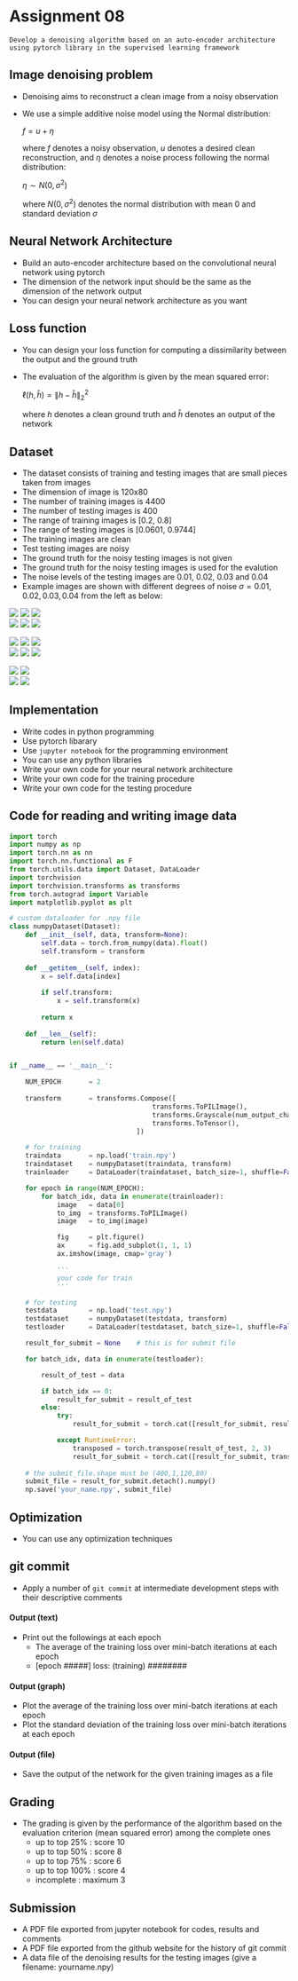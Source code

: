 # Assignment 08

```
Develop a denoising algorithm based on an auto-encoder architecture using pytorch library in the supervised learning framework 
```

## Image denoising problem

- Denoising aims to reconstruct a clean image from a noisy observation
- We use a simple additive noise model using the Normal distribution:

    $`f = u + \eta`$
    
    where $`f`$ denotes a noisy observation, $`u`$ denotes a desired clean reconstruction, and $`\eta`$ denotes a noise process following the normal distribution:

    $`\eta \sim N(0, \sigma^2)`$

    where $`N(0, \sigma^2)`$ denotes the normal distribution with mean 0 and standard deviation $`\sigma`$

## Neural Network Architecture

- Build an auto-encoder architecture based on the convolutional neural network using pytorch
- The dimension of the network input should be the same as the dimension of the network output
- You can design your neural network architecture as you want

## Loss function 

- You can design your loss function for computing a dissimilarity between the output and the ground truth
- The evaluation of the algorithm is given by the mean squared error:

    $`\ell(h, \hat{h}) = \| h - \hat{h} \|_2^2`$

    where $`h`$ denotes a clean ground truth and $`\hat{h}`$ denotes an output of the network

## Dataset

- The dataset consists of training and testing images that are small pieces taken from images 
- The dimension of image is 120x80
- The number of training images is 4400
- The number of testing images is 400
- The range of training images is [0.2, 0.8]
- The range of testing images is [0.0601, 0.9744]
- The training images are clean
- Test testing images are noisy
- The ground truth for the noisy testing images is not given
- The ground truth for the noisy testing images is used for the evalution
- The noise levels of the testing images are 0.01, 0.02, 0.03 and 0.04
- Example images are shown with different degrees of noise $`\sigma = 0.01, 0.02, 0.03, 0.04`$ from the left as below:

![](img/std_0.01_clean1.png) ![](img/std_0.02_clean1.png) ![](img/std_0.03_clean1.png)  
![](img/std_0.01_noise1.png) ![](img/std_0.02_noise1.png) ![](img/std_0.03_noise1.png)  
  
![](img/std_0.04_clean1.png) ![](img/std_0.01_clean2.png) ![](img/std_0.02_clean2.png)  
![](img/std_0.04_noise1.png) ![](img/std_0.01_noise2.png) ![](img/std_0.02_noise2.png)  
  
![](img/std_0.03_clean2.png) ![](img/std_0.04_clean2.png)  
![](img/std_0.03_noise2.png) ![](img/std_0.04_noise2.png)  

## Implementation

- Write codes in python programming
- Use pytorch libarary
- Use ```jupyter notebook``` for the programming environment
- You can use any python libraries
- Write your own code for your neural network architecture
- Write your own code for the training procedure
- Write your own code for the testing procedure

## Code for reading and writing image data

```python
import torch
import numpy as np
import torch.nn as nn
import torch.nn.functional as F
from torch.utils.data import Dataset, DataLoader
import torchvision
import torchvision.transforms as transforms
from torch.autograd import Variable
import matplotlib.pyplot as plt

# custom dataloader for .npy file
class numpyDataset(Dataset):
    def __init__(self, data, transform=None):
        self.data = torch.from_numpy(data).float()
        self.transform = transform
        
    def __getitem__(self, index):
        x = self.data[index]
        
        if self.transform:
            x = self.transform(x)
        
        return x
    
    def __len__(self):
        return len(self.data)


if __name__ == '__main__':

    NUM_EPOCH       = 2
    
    transform       = transforms.Compose([
                                    transforms.ToPILImage(),
                                    transforms.Grayscale(num_output_channels=1),
                                    transforms.ToTensor(),
                                ])

    # for training
    traindata       = np.load('train.npy')
    traindataset    = numpyDataset(traindata, transform)
    trainloader     = DataLoader(traindataset, batch_size=1, shuffle=False, num_workers=2)

    for epoch in range(NUM_EPOCH):
        for batch_idx, data in enumerate(trainloader):
            image   = data[0]
            to_img  = transforms.ToPILImage()
            image   = to_img(image)

            fig     = plt.figure()
            ax      = fig.add_subplot(1, 1, 1)
            ax.imshow(image, cmap='gray')

            '''
            your code for train
            '''

    # for testing
    testdata        = np.load('test.npy')
    testdataset     = numpyDataset(testdata, transform)
    testloader      = DataLoader(testdataset, batch_size=1, shuffle=False, num_workers=2)

    result_for_submit = None    # this is for submit file

    for batch_idx, data in enumerate(testloader):

        result_of_test = data

        if batch_idx == 0:
            result_for_submit = result_of_test
        else:
            try:
                result_for_submit = torch.cat([result_for_submit, result_of_test], dim=0)

            except RuntimeError:
                transposed = torch.transpose(result_of_test, 2, 3)
                result_for_submit = torch.cat([result_for_submit, transposed], dim=0)
        
    # the submit_file.shape must be (400,1,120,80) 
    submit_file = result_for_submit.detach().numpy()
    np.save('your_name.npy', submit_file)
```

## Optimization

- You can use any optimization techniques

## git commit

- Apply a number of ```git commit``` at intermediate development steps with their descriptive comments 

#### Output (text)

- Print out the followings at each epoch
    - The average of the training loss over mini-batch iterations at each epoch
    - [epoch #####] loss: (training) ########

#### Output (graph)

- Plot the average of the training loss over mini-batch iterations at each epoch
- Plot the standard deviation of the training loss over mini-batch iterations at each epoch

#### Output (file)

- Save the output of the network for the given training images as a file

## Grading

- The grading is given by the performance of the algorithm based on the evaluation criterion (mean squared error) among the complete ones
    - up to top 25% : score 10
    - up to top 50% : score 8
    - up to top 75% : score 6
    - up to top 100% : score 4
    - incomplete : maximum 3
    
## Submission

- A PDF file exported from jupyter notebook for codes, results and comments
- A PDF file exported from the github website for the history of git commit
- A data file of the denoising results for the testing images (give a filename: yourname.npy) 
